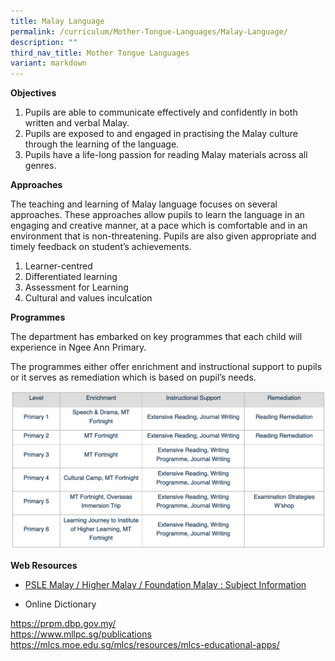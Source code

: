 ```yaml
---
title: Malay Language
permalink: /curriculum/Mother-Tongue-Languages/Malay-Language/
description: ""
third_nav_title: Mother Tongue Languages
variant: markdown
---
```

**Objectives**

1.  Pupils are able to communicate effectively and confidently in both written and verbal Malay.
2.  Pupils are exposed to and engaged in practising the Malay culture through the learning of the language.
3.  Pupils have a life-long passion for reading Malay materials across all genres.

  

**Approaches**

The teaching and learning of Malay language focuses on several approaches. These approaches allow pupils to learn the language in an engaging and creative manner, at a pace which is comfortable and in an environment that is non-threatening. Pupils are also given appropriate and timely feedback on student’s achievements.

  

1.  Learner-centred
2.  Differentiated learning
3.  Assessment for Learning
4.  Cultural and values inculcation

  

**Programmes**

The department has embarked on key programmes that each child will experience in Ngee Ann Primary.

The programmes either offer enrichment and instructional support to pupils or it serves as remediation which is based on pupil’s needs.

![](/images/Malay.png)

**Web Resources**

*   [PSLE Malay / Higher Malay / Foundation Malay : Subject Information](https://www.seab.gov.sg/home/examinations/psle/psle-formats-examined-in-2024)
  
*   Online Dictionary

https://prpm.dbp.gov.my/ <br>
https://www.mllpc.sg/publications <br>
https://mlcs.moe.edu.sg/mlcs/resources/mlcs-educational-apps/